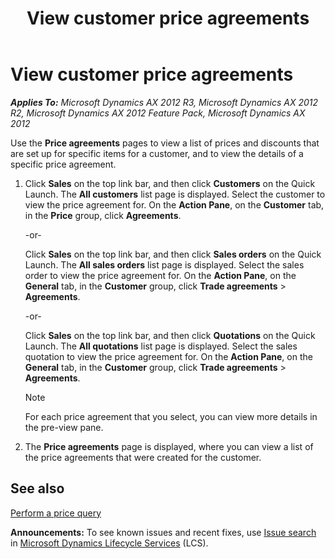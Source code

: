 ﻿---
title: View customer price agreements
TOCTitle: View customer price agreements
ms:assetid: 719d46ab-569b-4568-bc7b-236e465218c0
ms:mtpsurl: https://technet.microsoft.com/en-us/library/Hh271560(v=AX.60)
ms:contentKeyID: 36384191
ms.date: 04/18/2014
mtps_version: v=AX.60
f1_keywords:
- EPPriceDiscTableListSales
---

# View customer price agreements 


_**Applies To:** Microsoft Dynamics AX 2012 R3, Microsoft Dynamics AX 2012 R2, Microsoft Dynamics AX 2012 Feature Pack, Microsoft Dynamics AX 2012_

Use the **Price agreements** pages to view a list of prices and discounts that are set up for specific items for a customer, and to view the details of a specific price agreement.

1.  Click **Sales** on the top link bar, and then click **Customers** on the Quick Launch. The **All customers** list page is displayed. Select the customer to view the price agreement for. On the **Action Pane**, on the **Customer** tab, in the **Price** group, click **Agreements**.
    
    \-or-
    
    Click **Sales** on the top link bar, and then click **Sales orders** on the Quick Launch. The **All sales orders** list page is displayed. Select the sales order to view the price agreement for. On the **Action Pane**, on the **General** tab, in the **Customer** group, click **Trade agreements** \> **Agreements**.
    
    \-or-
    
    Click **Sales** on the top link bar, and then click **Quotations** on the Quick Launch. The **All quotations** list page is displayed. Select the sales quotation to view the price agreement for. On the **Action Pane**, on the **General** tab, in the **Customer** group, click **Trade agreements** \> **Agreements**.
    

    > [!NOTE]
    > <P>For each price agreement that you select, you can view more details in the pre-view pane.</P>



2.  The **Price agreements** page is displayed, where you can view a list of the price agreements that were created for the customer.

## See also

[Perform a price query](perform-a-price-query.md)

  
**Announcements:** To see known issues and recent fixes, use [Issue search](http://go.microsoft.com/fwlink/?linkid=389258) in [Microsoft Dynamics Lifecycle Services](http://go.microsoft.com/fwlink/?linkid=306505) (LCS).

